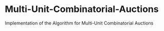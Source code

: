 # Multi-Unit-Combinatorial-Auctions
Implementation of the Algorithm for Multi-Unit Combinatorial Auctions
